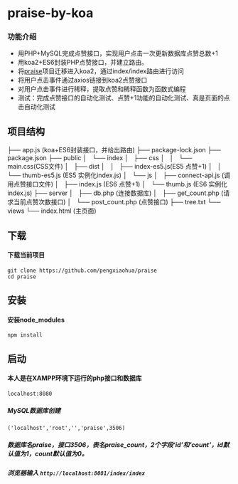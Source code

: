 # praise-by-koa
### 功能介绍
- 用PHP+MySQL完成点赞接口，实现用户点击一次更新数据库点赞总数+1
- 用koa2+ES6封装PHP点赞接口，并建立路由。
- 将[praise](https://github.com/pengxiaohua/praise)项目迁移进入koa2，通过index/index路由进行访问
- 将用户点击事件通过axios链接到koa2点赞接口
- 对用户点击事件进行稀释，提取点赞和稀释函数为函数式编程
- 测试：完成点赞接口的自动化测试、点赞+1功能的自动化测试、真是页面的点击自动化测试

## 项目结构
├── app.js (koa+ES6封装接口，并给出路由)
├── package-lock.json
├── package.json
├── public
│   └── index
│       ├── css
│       │   └── main.css(CSS文件)
│       ├── dist
│       │   ├── index-es5.js(ES5 点赞+1)
│       │   └── thumb-es5.js (ES5 实例化index.js)
│       └── js
│           ├── connect-api.js (调用点赞接口文件)
│           ├── index.js (ES6 点赞+1)
│           └── thumb.js (ES6 实例化index.js)
├── server
│   ├── db.php  (连接数据库)
│   ├── get_count.php (请求当前点赞次数接口)
│   └── post_count.php  (点赞接口)
├── tree.txt
└── views
    └── index.html   (主页面)
    
## 下载
#### 下载当前项目
```shell
git clone https://github.com/pengxiaohua/praise
cd praise 
```

## 安装
#### 安装node_modules
```shell
npm install 
```

## 启动
#### 本人是在XAMPP环境下运行的php接口和数据库
```shell
localhost:8080
```
##### MySQL数据库创建
```('localhost','root','','praise',3506)```
##### 数据库名praise，接口3506，表名praise_count，2个字段‘id’和‘count’，id默认值为1，count默认值为0。

##### 浏览器输入 ````http://localhost:8081/index/index````










